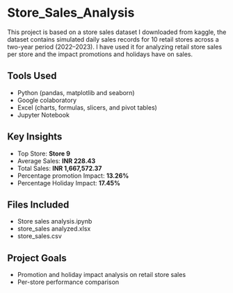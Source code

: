 # Store_Sales_Analysis
This project is based on a store sales dataset I downloaded from kaggle, the dataset contains simulated daily sales records for 10 retail stores across a two-year period (2022–2023). I have used it for analyzing retail store sales per store and the impact promotions and holidays have on sales. 

## Tools Used
- Python (pandas, matplotlib and seaborn)
- Google colaboratory
- Excel (charts, formulas, slicers, and pivot tables)
- Jupyter Notebook

## Key Insights
- Top Store: **Store 9**
- Average Sales: **INR 228.43**
- Total Sales: **INR 1,667,572.37**
- Percentage promotion Impact: **13.26%**
- Percentage Holiday Impact: **17.45%**

## Files Included
- Store sales analysis.ipynb
- store_sales analyzed.xlsx
- store_sales.csv

## Project Goals
- Promotion and holiday impact analysis on retail store sales
- Per-store performance comparison
  



